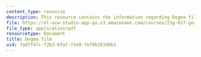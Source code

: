 ```yaml
---
content_type: resource
description: This resource contains the information regarding Dogma film.
file: https://ol-ocw-studio-app-qa.s3.amazonaws.com/courses/21g-017-germany-and-its-european-context-fall-2002/7ad7f47cf2b36fa772e97ef0b203d8b3_MIT21G_017F02_lec_10_2.pdf
file_type: application/pdf
resourcetype: Document
title: Dogma film
uid: 7ad7f47c-f2b3-6fa7-72e9-7ef0b203d8b3
---
```

